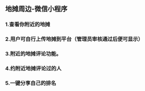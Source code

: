 ##  地摊周边-微信小程序
### 1.查看你附近的地摊
### 2.用户可自行上传地摊到平台（管理员审核通过后便可显示）
### 3.附近的地摊评论功能。
### 4.约附近地摊评论过的人
### 5.一键分享自己的排名
